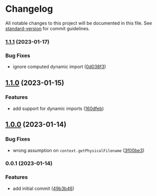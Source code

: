 # Changelog

All notable changes to this project will be documented in this file. See [standard-version](https://github.com/conventional-changelog/standard-version) for commit guidelines.

### [1.1.1](https://github.com/satazor/eslint-plugin-import-esm/compare/v1.1.0...v1.1.1) (2023-01-17)


### Bug Fixes

* ignore computed dynamic import ([0d038f3](https://github.com/satazor/eslint-plugin-import-esm/commit/0d038f39aa960da2840d709f0105d06395adaaf5))

## [1.1.0](https://github.com/satazor/eslint-plugin-import-esm/compare/v1.0.0...v1.1.0) (2023-01-15)


### Features

* add support for dynamic imports ([160dfeb](https://github.com/satazor/eslint-plugin-import-esm/commit/160dfeb75ff86517452823c6bf2102d40f648df2))

## [1.0.0](https://github.com/satazor/eslint-plugin-import-esm/compare/v0.0.1...v1.0.0) (2023-01-14)


### Bug Fixes

* wrong assumption on `context.getPhysicalFilename` ([3f00be3](https://github.com/satazor/eslint-plugin-import-esm/commit/3f00be3c6d68f269523fb534ff785fbc2531392b))

### 0.0.1 (2023-01-14)


### Features

* add initial commit ([49b3b46](https://github.com/satazor/eslint-plugin-import-esm/commit/49b3b461970fc5906445e4deacd25b9940c97e17))
